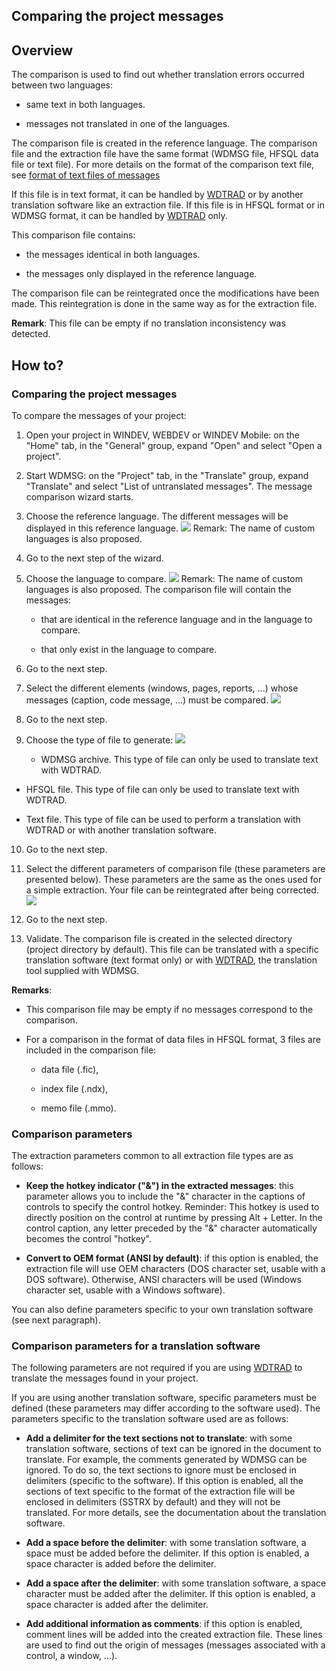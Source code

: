 


## Comparing the project messages
			



<a name="NOTE1"></a>
<a name="NOTE1_1"></a>


## Overview
<a name="overview_ELTTEXTE000209"></a>
The comparison is used to find out whether translation errors occurred between two languages:

- same text in both languages.

- messages not translated in one of the languages.




The comparison file is created in the reference language. The comparison file and the extraction file have the same format (WDMSG file, HFSQL data file or text file). For more details on the format of the comparison text file, see [format of text files of messages](../WDMsg/3518030.md)

If this file is in text format, it can be handled by [WDTRAD](../WDTrad/3518010.md) or by another translation software like an extraction file.
If this file is in HFSQL format or in WDMSG format, it can be handled by [WDTRAD](../WDTrad/3518010.md) only. 

This comparison file contains:

- the messages identical in both languages.

- the messages only displayed in the reference language.




The comparison file can be reintegrated once the modifications have been made. This reintegration is done in the same way as for the extraction file.

**Remark**: This file can be empty if no translation inconsistency was detected. 

<a name="NOTE2"></a>
<a name="NOTE2_1"></a>


## How to?
<a name="how_ELTTEXTE000233"></a>


### Comparing the project messages
<a name="comparing_the_project_messages_ELTPARAGRAPHE000045"></a>

To compare the messages of your project: 

1. Open your project in WINDEV, WEBDEV or WINDEV Mobile: on the "Home" tab, in the "General" group, expand "Open" and select "Open a project".

2. Start WDMSG: on the "Project" tab, in the "Translate" group, expand "Translate" and select "List of untranslated messages". The message comparison wizard starts. 

3. Choose the reference language. The different messages will be displayed in this reference language. 
![](https://doc.pcsoft.fr/en-US/images/image.awp?langid=3&name=Assistant%20WDMSG%20-%20HC%20N%B0007.gif&type=thumb)
Remark: The name of custom languages is also proposed. 

4. Go to the next step of the wizard.

5. Choose the language to compare. 
![](https://doc.pcsoft.fr/en-US/images/image.awp?langid=3&name=Assistant%20WDMSG%20-%20HC%20N%B0008.gif&type=thumb)
Remark: The name of custom languages is also proposed.
	The comparison file will contain the messages:

	- that are identical in the reference language and in the language to compare.

	- that only exist in the language to compare.




6. Go to the next step.  

7. Select the different elements (windows, pages, reports, ...) whose messages (caption, code message, ...) must be compared. 
![](https://doc.pcsoft.fr/en-US/images/image.awp?langid=3&name=Assistant%20WDMSG%20-%20HC%20N%B0009.gif&type=thumb)


8. Go to the next step.

9. Choose the type of file to generate: 
![](https://doc.pcsoft.fr/en-US/images/image.awp?langid=3&name=Assistant%20WDMSG%20-%20HC%20N%B0003.gif&type=thumb)


	- WDMSG archive. This type of file can only be used to translate text with WDTRAD. 

- HFSQL file. This type of file can only be used to translate text with WDTRAD.  

- Text file. This type of file can be used to perform a translation with WDTRAD or with another translation software. 

10. Go to the next step.

11. Select the different parameters of comparison file (these parameters are presented below). These parameters are the same as the ones used for a simple extraction. Your file can be reintegrated after being corrected.
![](https://doc.pcsoft.fr/en-US/images/image.awp?langid=3&name=Assistant%20WDMSG%20-%20HC%20N%B0010.gif&type=thumb)


12. Go to the next step.

13. Validate. The comparison file is created in the selected directory (project directory by default). This file can be translated with a specific translation software (text format only) or with [WDTRAD](../WDTrad/3518010.md), the translation tool supplied with WDMSG.




**Remarks**: 

- This comparison file may be empty if no messages correspond to the comparison.

- For a comparison in the format of data files in HFSQL format, 3 files are included in the comparison file: 

	- data file (.fic),

	- index file (.ndx),

	- memo file (.mmo).






<a name="NOTE2_2"></a>


### Comparison parameters
<a name="comparison_parameters_ELTPARAGRAPHE000120"></a>

The extraction parameters common to all extraction file types are as follows:

- **Keep the hotkey indicator ("&") in the extracted messages**: this parameter allows you to include the "&" character in the captions of controls to specify the control hotkey.
	Reminder: This hotkey is used to directly position on the control at runtime by pressing Alt + Letter. In the control caption, any letter preceded by the "&" character automatically becomes the control "hotkey".

- **Convert to OEM format (ANSI by default)**: if this option is enabled, the extraction file will use OEM characters (DOS character set, usable with a DOS software). Otherwise, ANSI characters will be used (Windows character set, usable with a Windows software).




You can also define parameters specific to your own translation software (see next paragraph).
<a name="NOTE2_3"></a>


### Comparison parameters for a translation software
<a name="comparison_parameters_for_translation_software_ELTPARAGRAPHE000136"></a>

The following parameters are not required if you are using [WDTRAD](../WDTrad/3518010.md) to translate the messages found in your project.

If you are using another translation software, specific parameters must be defined (these parameters may differ according to the software used). The parameters specific to the translation software used are as follows:

- **Add a delimiter for the text sections not to translate**: with some translation software, sections of text can be ignored in the document to translate. For example, the comments generated by WDMSG can be ignored. To do so, the text sections to ignore must be enclosed in delimiters (specific to the software).
	If this option is enabled, all the sections of text specific to the format of the extraction file will be enclosed in delimiters (SSTRX by default) and they will not be translated.
	For more details, see the documentation about the translation software.

- **Add a space before the delimiter**: with some translation software, a space must be added before the delimiter. 
	If this option is enabled, a space character is added before the delimiter.

- **Add a space after the delimiter**: with some translation software, a space character must be added after the delimiter. 
	If this option is enabled, a space character is added after the delimiter.

- **Add additional information as comments**: if this option is enabled, comment lines will be added into the created extraction file. These lines are used to find out the origin of messages (messages associated with a control, a window, ...).





